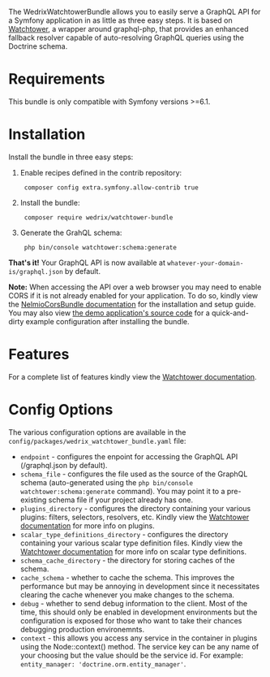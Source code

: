 The WedrixWatchtowerBundle allows you to easily serve a GraphQL API for a Symfony application in as little as three easy steps. It is based on [Watchtower](https://github.com/Wedrix/watchtower), a wrapper around graphql-php, that provides an enhanced fallback resolver capable of auto-resolving GraphQL queries using the Doctrine schema.

# Requirements

This bundle is only compatible with Symfony versions >=6.1.

# Installation

Install the bundle in three easy steps:

1. Enable recipes defined in the contrib repository:

        composer config extra.symfony.allow-contrib true

2. Install the bundle:

        composer require wedrix/watchtower-bundle

3. Generate the GrahQL schema:

        php bin/console watchtower:schema:generate

**That's it!** Your GraphQL API is now available at `whatever-your-domain-is/graphql.json` by default.  

**Note:** When accessing the API over a web browser you may need to enable CORS if it is not already enabled for your application. To do so, kindly view the [NelmioCorsBundle documentation](https://symfony.com/bundles/NelmioCorsBundle/current/index.html) for the installation and setup guide. You may also view [the demo application's source code](https://github.com/Wedrix/watchtower-symfony-demo-application/blob/main/config/packages/nelmio_cors.yaml) for a quick-and-dirty example configuration after installing the bundle.

# Features

For a complete list of features kindly view the [Watchtower documentation](https://github.com/Wedrix/watchtower#features).

# Config Options

The various configuration options are available in the `config/packages/wedrix_watchtower_bundle.yaml` file:

* `endpoint` - configures the enpoint for accessing the GraphQL API (/graphql.json by default).
* `schema_file` - configures the file used as the source of the GraphQL schema (auto-generated using the `php bin/console watchtower:schema:generate` command). You may point it to a pre-existing schema file if your project already has one.
* `plugins_directory` - configures the directory containing your various plugins: filters, selectors, resolvers, etc. Kindly view the [Watchtower documentation](https://github.com/Wedrix/watchtower#plugins) for more info on plugins.
* `scalar_type_definitions_directory` - configures the directory containing your various scalar type definition files. Kindly view the [Watchtower documentation](https://github.com/Wedrix/watchtower#scalar-type-definitions) for more info on scalar type definitions.
* `schema_cache_directory` - the directory for storing caches of the schema.
* `cache_schema` - whether to cache the schema. This improves the performance but may be annoying in development since it necessitates clearing the cache whenever you make changes to the schema.
* `debug` - whether to send debug information to the client. Most of the time, this should only be enabled in development environments but the configuration is exposed for those who want to take their chances debugging production environemnts.
* `context` - this allows you access any service in the container in plugins using the Node::context() method. The service key can be any name of your choosing but the value should be the service id. For example: `entity_manager: 'doctrine.orm.entity_manager'`.

